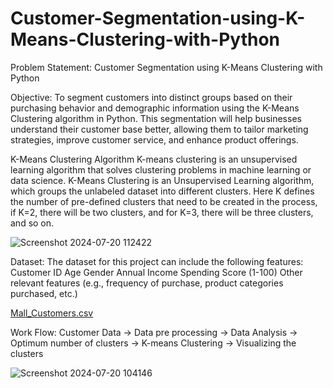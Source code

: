# Customer-Segmentation-using-K-Means-Clustering-with-Python

Problem Statement: Customer Segmentation using K-Means Clustering with Python

Objective:
To segment customers into distinct groups based on their purchasing behavior and demographic information using the K-Means Clustering algorithm in Python.
This segmentation will help businesses understand their customer base better, allowing them to tailor marketing strategies, improve customer service, and enhance product offerings.

K-Means Clustering Algorithm
K-means clustering is an unsupervised learning algorithm that solves clustering problems in machine learning or data science. 
K-Means Clustering is an Unsupervised Learning algorithm, which groups the unlabeled dataset into different clusters. 
Here K defines the number of pre-defined clusters that need to be created in the process, if K=2, there will be two clusters, and for K=3, there will be three clusters, and so on.

![Screenshot 2024-07-20 112422](https://github.com/user-attachments/assets/8c9c6f91-af00-4568-ab4d-59a6cf6c536d)


Dataset:
The dataset for this project can include the following features:
Customer ID
Age
Gender
Annual Income
Spending Score (1-100)
Other relevant features (e.g., frequency of purchase, product categories purchased, etc.)

[Mall_Customers.csv](https://github.com/user-attachments/files/16318985/Mall_Customers.csv)

Work Flow:
Customer Data ->  Data pre processing ->  Data Analysis -> Optimum number of clusters -> K-means Clustering -> Visualizing the clusters

![Screenshot 2024-07-20 104146](https://github.com/user-attachments/assets/ee7da955-02d1-4783-a2eb-738680507016)

